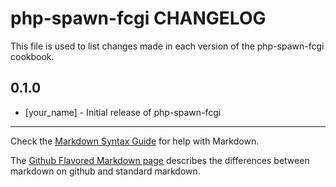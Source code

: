 php-spawn-fcgi CHANGELOG
========================

This file is used to list changes made in each version of the php-spawn-fcgi cookbook.

0.1.0
-----
- [your_name] - Initial release of php-spawn-fcgi

- - -
Check the [Markdown Syntax Guide](http://daringfireball.net/projects/markdown/syntax) for help with Markdown.

The [Github Flavored Markdown page](http://github.github.com/github-flavored-markdown/) describes the differences between markdown on github and standard markdown.
